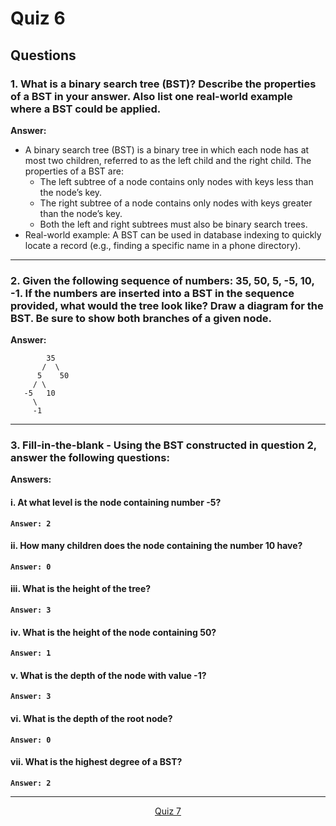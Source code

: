 # Quiz 6
## Questions 

### **1. What is a binary search tree (BST)? Describe the properties of a BST in your answer. Also list one real-world example where a BST could be applied.**
**Answer:**
- A binary search tree (BST) is a binary tree in which each node has at most two children, referred to as the left child and the right child. The properties of a BST are:
  - The left subtree of a node contains only nodes with keys less than the node’s key.
  - The right subtree of a node contains only nodes with keys greater than the node’s key.
  - Both the left and right subtrees must also be binary search trees.
- Real-world example: A BST can be used in database indexing to quickly locate a record (e.g., finding a specific name in a phone directory).
---

### **2. Given the following sequence of numbers: 35, 50, 5, -5, 10, -1. If the numbers are inserted into a BST in the sequence provided, what would the tree look like? Draw a diagram for the BST. Be sure to show both branches of a given node.**
**Answer:**
```
        35
       /  \
      5    50
     / \
   -5   10
     \
     -1
```
---
### **3. Fill-in-the-blank - Using the BST constructed in question 2, answer the following questions:**
**Answers:**
#### i. At what level is the node containing number -5?
**`Answer: 2`**

#### ii. How many children does the node containing the number 10 have?
**`Answer: 0`**

#### iii. What is the height of the tree?
**`Answer: 3`**

#### iv. What is the height of the node containing 50?
**`Answer: 1`**

#### v. What is the depth of the node with value -1?
**`Answer: 3`**

#### vi. What is the depth of the root node?
**`Answer: 0`**

#### vii. What is the highest degree of a BST?
**`Answer: 2`**




---

<p align= "center">
  <a href="https://github.com/MarkShinozaki/CPTS122-DataStructures/tree/Quizzes/Quiz%207">Quiz 7</a>
</p>
